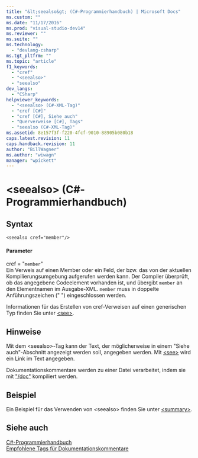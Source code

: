 ```yaml
---
title: "&lt;seealso&gt; (C#-Programmierhandbuch) | Microsoft Docs"
ms.custom: ""
ms.date: "11/17/2016"
ms.prod: "visual-studio-dev14"
ms.reviewer: ""
ms.suite: ""
ms.technology: 
  - "devlang-csharp"
ms.tgt_pltfrm: ""
ms.topic: "article"
f1_keywords: 
  - "cref"
  - "<seealso>"
  - "seealso"
dev_langs: 
  - "CSharp"
helpviewer_keywords: 
  - "<seealso> (C#-XML-Tag)"
  - "cref [C#]"
  - "cref [C#], Siehe auch"
  - "Querverweise [C#], Tags"
  - "seealso (C#-XML-Tag)"
ms.assetid: 8e157f3f-f220-4fcf-9010-88905b080b18
caps.latest.revision: 11
caps.handback.revision: 11
author: "BillWagner"
ms.author: "wiwagn"
manager: "wpickett"
---
```

# &lt;seealso&gt; (C#-Programmierhandbuch)
## Syntax  
  
```  
<seealso cref="member"/>  
```  
  
#### Parameter  
 cref \= "`member`"  
 Ein Verweis auf einen Member oder ein Feld, der bzw. das von der aktuellen Kompilierungsumgebung aufgerufen werden kann.  Der Compiler überprüft, ob das angegebene Codeelement vorhanden ist, und übergibt `member` an den Elementnamen im Ausgabe\-XML. `member` muss in doppelte Anführungszeichen \(" "\) eingeschlossen werden.  
  
 Informationen für das Erstellen von cref\-Verweisen auf einen generischen Typ finden Sie unter [\<see\>](../../../csharp/programming-guide/xmldoc/see.md).  
  
## Hinweise  
 Mit dem \<seealso\>\-Tag kann der Text, der möglicherweise in einem "Siehe auch"\-Abschnitt angezeigt werden soll, angegeben werden.  Mit [\<see\>](../../../csharp/programming-guide/xmldoc/see.md) wird ein Link im Text angegeben.  
  
 Dokumentationskommentare werden zu einer Datei verarbeitet, indem sie mit ["\/doc"](../../../csharp/language-reference/compiler-options/doc-compiler-option.md) kompiliert werden.  
  
## Beispiel  
 Ein Beispiel für das Verwenden von \<seealso\> finden Sie unter [\<summary\>](../../../csharp/programming-guide/xmldoc/summary.md).  
  
## Siehe auch  
 [C\#\-Programmierhandbuch](../../../csharp/programming-guide/index.md)   
 [Empfohlene Tags für Dokumentationskommentare](../../../csharp/programming-guide/xmldoc/recommended-tags-for-documentation-comments.md)